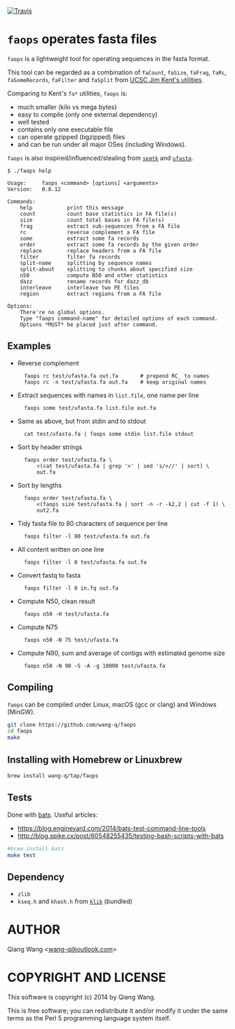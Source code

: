 [![Travis](https://img.shields.io/travis/wang-q/faops.svg)](https://travis-ci.org/wang-q/faops)

# `faops` operates fasta files

`faops` is a lightweight tool for operating sequences in the fasta
format.

This tool can be regarded as a combination of `faCount`, `faSize`,
`faFrag`, `faRc`, `faSomeRecords`, `faFilter` and `faSplit` from
[UCSC Jim Kent's utilities](http://hgdownload.cse.ucsc.edu/admin/exe/).

Comparing to Kent's `fa*` utilities, `faops` is:

* much smaller (kilo vs mega bytes)
* easy to compile (only one external dependency)
* well tested
* contains only one executable file
* can operate gzipped (bgzipped) files
* and can be run under all major OSes (including Windows).

`faops` is also inspired/influenced/stealing from
[`seqtk`](https://github.com/lh3/seqtk) and
[`ufasta`](http://www.genome.umd.edu/masurca.html).

```
$ ./faops help

Usage:     faops <command> [options] <arguments>
Version:   0.8.12

Commands:
    help           print this message
    count          count base statistics in FA file(s)
    size           count total bases in FA file(s)
    frag           extract sub-sequences from a FA file
    rc             reverse complement a FA file
    some           extract some fa records
    order          extract some fa records by the given order
    replace        replace headers from a FA file
    filter         filter fa records
    split-name     splitting by sequence names
    split-about    splitting to chunks about specified size
    n50            compute N50 and other statistics
    dazz           rename records for dazz_db
    interleave     interleave two PE files
    region         extract regions from a FA file

Options:
    There're no global options.
    Type "faops command-name" for detailed options of each command.
    Options *MUST* be placed just after command.

```

## Examples

* Reverse complement

        faops rc test/ufasta.fa out.fa       # prepend RC_ to names
        faops rc -n test/ufasta.fa out.fa    # keep original names

* Extract sequences with names in `list.file`, one name per line

        faops some test/ufasta.fa list.file out.fa

* Same as above, but from stdin and to stdout

        cat test/ufasta.fa | faops some stdin list.file stdout

* Sort by header strings

        faops order test/ufasta.fa \
            <(cat test/ufasta.fa | grep '>' | sed 's/>//' | sort) \
            out.fa

* Sort by lengths

        faops order test/ufasta.fa \
            <(faops size test/ufasta.fa | sort -n -r -k2,2 | cut -f 1) \
            out2.fa

* Tidy fasta file to 80 characters of sequence per line

        faops filter -l 80 test/ufasta.fa out.fa

* All content written on one line

        faops filter -l 0 test/ufasta.fa out.fa

* Convert fastq to fasta

        faops filter -l 0 in.fq out.fa

* Compute N50, clean result

        faops n50 -H test/ufasta.fa

* Compute N75

        faops n50 -N 75 test/ufasta.fa

* Compute N90, sum and average of contigs with estimated genome size

        faops n50 -N 90 -S -A -g 10000 test/ufasta.fa

## Compiling

`faops` can be compiled under Linux, macOS (gcc or clang) and Windows
(MinGW).

```bash
git clone https://github.com/wang-q/faops
cd faops
make
```

## Installing with Homebrew or Linuxbrew

```bash
brew install wang-q/tap/faops
```

## Tests

Done with [bats](https://github.com/sstephenson/bats). Useful articles:

* https://blog.engineyard.com/2014/bats-test-command-line-tools
* http://blog.spike.cx/post/60548255435/testing-bash-scripts-with-bats

```bash
#brew install bats
make test
```

## Dependency

* `zlib`
* `kseq.h` and `khash.h` from
  [`klib`](https://github.com/attractivechaos/klib) (bundled)

# AUTHOR

Qiang Wang &lt;wang-q@outlook.com&gt;

# COPYRIGHT AND LICENSE

This software is copyright (c) 2014 by Qiang Wang.

This is free software; you can redistribute it and/or modify it under
the same terms as the Perl 5 programming language system itself.
